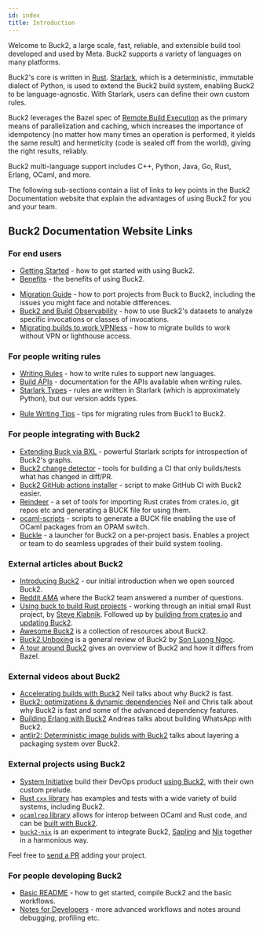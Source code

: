 ```yaml
---
id: index
title: Introduction
---
```


Welcome to Buck2, a large scale, fast, reliable, and extensible build tool
developed and used by Meta. Buck2 supports a variety of languages on many
platforms.

Buck2's core is written in [Rust](https://www.rust-lang.org/).
[Starlark](https://github.com/bazelbuild/starlark), which is a deterministic,
immutable dialect of Python, is used to extend the Buck2 build system, enabling
Buck2 to be language-agnostic. With Starlark, users can define their own custom
rules.

Buck2 leverages the Bazel spec of
[Remote Build Execution](https://bazel.build/remote/rbe) as the primary means of
parallelization and caching, which increases the importance of idempotency (no
matter how many times an operation is performed, it yields the same result) and
hermeticity (code is sealed off from the world), giving the right results,
reliably.

Buck2 multi-language support includes C++, Python, Java, Go, Rust, Erlang,
OCaml, and more.

The following sub-sections contain a list of links to key points in the Buck2
Documentation website that explain the advantages of using Buck2 for you and
your team.

## Buck2 Documentation Website Links

### For end users

- [Getting Started](about/getting_started.md) - how to get started with using
  Buck2.
- [Benefits](about/benefits/compared_to_buck1.md) - the benefits of using Buck2.

<FbInternalOnly>

- [Migration Guide](users/migration_guide.fb.md) - how to port projects from
  Buck to Buck2, including the issues you might face and notable differences.
- [Buck2 and Build Observability](users/build_observability/observability.fb.md) -
  how to use Buck2's datasets to analyze specific invocations or classes of
  invocations.
- [Migrating builds to work VPNless](users/advanced/vpnless.fb.md) - how to
  migrate builds to work without VPN or lighthouse access.

</FbInternalOnly>

### For people writing rules

- [Writing Rules](rule_authors/writing_rules.md) - how to write rules to support
  new languages.
- [Build APIs](api/build) - documentation for the APIs available when writing
  rules.
- [Starlark Types](https://github.com/facebook/starlark-rust/blob/main/docs/types.md) -
  rules are written in Starlark (which is approximately Python), but our version
  adds types.

<FbInternalOnly>

- [Rule Writing Tips](rule_authors/rule_writing_tips.fb.md) - tips for migrating
  rules from Buck1 to Buck2.

</FbInternalOnly>

### For people integrating with Buck2

- [Extending Buck via BXL](developers/bxl.md) - powerful Starlark scripts for
  introspection of Buck2's graphs.
- [Buck2 change detector](https://github.com/facebookincubator/buck2-change-detector) -
  tools for building a CI that only builds/tests what has changed in diff/PR.
- [Buck2 GitHub actions installer](https://github.com/dtolnay/install-buck2) -
  script to make GitHub CI with Buck2 easier.
- [Reindeer](https://github.com/facebookincubator/reindeer) - a set of tools for
  importing Rust crates from crates.io, git repos etc and generating a BUCK file
  for using them.
- [ocaml-scripts](https://github.com/facebook/ocaml-scripts) - scripts to
  generate a BUCK file enabling the use of OCaml packages from an OPAM switch.
- [Buckle](https://github.com/benbrittain/buckle) - a launcher for Buck2 on a
  per-project basis. Enables a project or team to do seamless upgrades of their
  build system tooling.

### External articles about Buck2

- [Introducing Buck2](https://engineering.fb.com/2023/04/06/open-source/buck2-open-source-large-scale-build-system/) -
  our initial introduction when we open sourced Buck2.
- [Reddit AMA](https://old.reddit.com/r/rust/comments/136qs44/hello_rrust_we_are_meta_engineers_who_created_the/)
  where the Buck2 team answered a number of questions.
- [Using buck to build Rust projects](https://steveklabnik.com/writing/using-buck-to-build-rust-projects) -
  working through an initial small Rust project, by
  [Steve Klabnik](https://steveklabnik.com/). Followed up by
  [building from crates.io](https://steveklabnik.com/writing/using-cratesio-with-buck)
  and [updating Buck2](https://steveklabnik.com/writing/updating-buck).
- [Awesome Buck2](https://github.com/sluongng/awesome-buck2) is a collection of
  resources about Buck2.
- [Buck2 Unboxing](https://www.buildbuddy.io/blog/buck2-review/) is a general
  review of Buck2 by [Son Luong Ngoc](https://github.com/sluongng/).
- [A tour around Buck2](https://www.tweag.io/blog/2023-07-06-buck2/) gives an
  overview of Buck2 and how it differs from Bazel.

### External videos about Buck2

- [Accelerating builds with Buck2](https://www.youtube.com/watch?v=oMIzKVxUNAE)
  Neil talks about why Buck2 is fast.
- [Buck2: optimizations & dynamic dependencies](https://www.youtube.com/watch?v=EQfVu42KwDs)
  Neil and Chris talk about why Buck2 is fast and some of the advanced
  dependency features.
- [Building Erlang with Buck2](https://www.youtube.com/watch?v=4ALgsBqNBhQ)
  Andreas talks about building WhatsApp with Buck2.
- [antlir2: Deterministic image bulids with Buck2](https://www.youtube.com/watch?v=Wv-ilbckSx4)
  talks about layering a packaging system over Buck2.

### External projects using Buck2

- [System Initiative](https://www.systeminit.com/) build their DevOps product
  [using Buck2](https://nickgerace.dev/post/system-initiative-the-second-wave-of-devops/#under-the-hood),
  with their own custom prelude.
- [Rust `cxx` library](https://github.com/dtolnay/cxx) has examples and tests
  with a wide variety of build systems, including Buck2.
- [`ocamlrep` library](https://github.com/facebook/ocamlrep) allows for interop
  between OCaml and Rust code, and can be
  [built with Buck2](https://github.com/facebook/ocamlrep/blob/main/README-BUCK.md).
- [`buck2-nix`](https://github.com/thoughtpolice/buck2-nix) is an experiment to
  integrate Buck2, [Sapling](https://sapling-scm.com) and
  [Nix](https://nixos.org) together in a harmonious way.

Feel free to
[send a PR](https://github.com/facebook/buck2/edit/main/docs/index.md) adding
your project.

<FbInternalOnly>

### For people developing Buck2

- [Basic README](https://www.internalfb.com/code/fbsource/fbcode/buck2/README.md) -
  how to get started, compile Buck2 and the basic workflows.
- [Notes for Developers](developers/developers.fb.md) - more advanced workflows
  and notes around debugging, profiling etc.

</FbInternalOnly>
